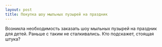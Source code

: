 ```yaml
---
layout: post 
title: Покупка шоу мыльных пузырей на праздник 
--- 
```

Возникла необходимость заказать шоу мыльных пузырей на праздник для детей. Раньше с таким не сталкивались. Кто подскажет, стоящая штука?
